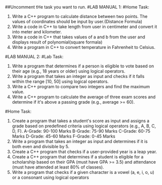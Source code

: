 ##Uncomment tHe task you want to run.
#LAB MANUAL 1:
#Home Task:
1. Write a C++ program to calculate distance between two points. The values of 
coordinates should be input by user.(Distance Formula)
2. Write a code in C++ to take length from user in centimeter and convert it into meter and
kilometer.
3. Write a code in C++ that takes values of a and b from the user and displays result of polynomial(square formala)
4. Write a program in C++ to convert temperature in Fahrenheit to Celsius.

#LAB MANUAL 2:
#Lab Task:
1. Write a program that determines if a person is eligible to vote based on their age (e.g., 18 
years or older) using logical operators.
2. Write a program that takes an integer as input and checks if it falls within the range [10, 50] 
using logical operators.
3. Write a C++ program to compare two integers and find the maximum value.
4. Write a C++ program to calculate the average of three exam scores and determine if it's 
above a passing grade (e.g., average >= 60).

#Home Task:
1. Create a program that takes a student's score as input and assigns a grade based on 
predefined criteria using logical operators (e.g., A, B, C, D, F).
A-Grade: 90-100 Marks
B-Grade: 75-90 Marks
C-Grade: 60-75 Marks
D-Grade: 45-60 Marks
F-Grade: 0-45 Marks
2. Write a program that takes an integer as input and determines if it is both even and divisible 
by 5.
3. Create a C++ program that checks if a user-provided year is a leap year.
4. Create a C++ program that determines if a student is eligible for a scholarship based on their 
GPA (must have GPA >= 3.5) and attendance (must have attended at least 80% of classes).
5. Write a program that checks if a given character is a vowel (a, e, i, o, u) or a consonant using 
logical operators
